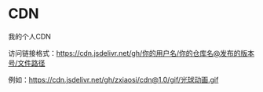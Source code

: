 # CDN
我的个人CDN

访问链接格式：https://cdn.jsdelivr.net/gh/你的用户名/你的仓库名@发布的版本号/文件路径

例如：https://cdn.jsdelivr.net/gh/zxiaosi/cdn@1.0/gif/光球动画.gif
